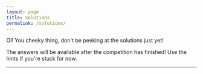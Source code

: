 ```yaml
---
layout: page
title: Solutions
permalink: /solutions/
---
```


<!-- On this page you will find solutions for all of the challenges that we created! -->

Oi! You cheeky thing, don't be peeking at the solutions just yet!

The answers will be available after the competition has finished! Use the hints if you're stuck for now.

---

<!-- ## Easy:

<div class="item-container">
  {% for challenge in site.data.challenges %}
    {% if challenge.difficulty == 1 %}
      <div class="challenge-container">
        <br><a class="challenge-button" href="{{ challenge.link }}">{{ challenge.name }}</a>
      </div>
    {% endif %}
  {% endfor %}
</div>

## Medium:

<div class="item-container">
  {% for challenge in site.data.challenges %}
    {% if challenge.difficulty == 2 %}
      <div class="challenge-container">
        <br><a class="challenge-button" href="{{ challenge.link }}">{{ challenge.name }}</a>
      </div>
    {% endif %}
  {% endfor %}
</div>

## Hard:

<div class="item-container">
  {% for challenge in site.data.challenges %}
    {% if challenge.difficulty == 3 %}
      <div class="challenge-container">
        <br><a class="challenge-button" href="{{ challenge.link }}">{{ challenge.name }}</a>
      </div>
    {% endif %}
  {% endfor %}
</div> 

## Extra Hard:

<div class="item-container">
  {% for challenge in site.data.challenges %}
    {% if challenge.difficulty == 4 %}
      <div class="challenge-container">
        <br><a class="challenge-button" href="{{ challenge.link }}">{{ challenge.name }}</a>
      </div>
    {% endif %}
  {% endfor %}
</div> -->